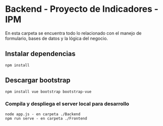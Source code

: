 # Backend - Proyecto de Indicadores - IPM

En esta carpeta se encuentra todo lo relacionado con el manejo de formulario, bases de datos
y la lógica del negocio.

## Instalar dependencias
```
npm install
```
## Descargar bootstrap 
```
npm install vue bootstrap bootstrap-vue
```
### Compila y despliega el server local para desarrollo
```
node app.js - en carpeta ./Backend
npm run serve - en carpeta ./Frontend
```